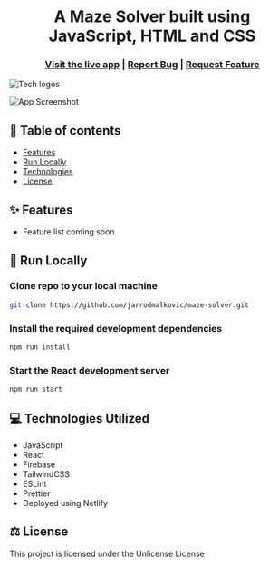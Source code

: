 <h1 align="center">A Maze Solver built using JavaScript, HTML and CSS</h1>

<h3 align="center">
  <a href="https://mazesolver.xyz/">Visit the live app</a> |
  <a href="https://github.com/jarrodmalkovic/maze-solver/issues">Report Bug</a> |
  <a href="https://github.com/jarrodmalkovic/maze-solver/issues">Request Feature</a> 
</h3>

![Tech logos](https://i.ibb.co/pWb31Wy/tech-info-maze-solver.png)

![App Screenshot](https://i.ibb.co/fDkgDdD/maze-solver.gif)
## 📝 Table of contents

- [Features](#-features)
- [Run Locally](#-run-locally)
- [Technologies](#-technologies)
- [License](#-license)

## ✨ Features

- Feature list coming soon

## 🚀 Run Locally

### Clone repo to your local machine 


```bash
git clone https://github.com/jarrodmalkovic/maze-solver.git
```

### Install the required development dependencies

```bash
npm run install
```

### Start the React development server

```bash
npm run start
```

## 💻 Technologies Utilized

- JavaScript
- React
- Firebase
- TailwindCSS
- ESLint
- Prettier
- Deployed using Netlify

## ⚖️ License

This project is licensed under the Unlicense License
